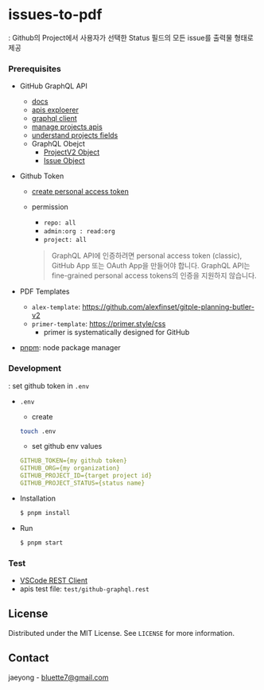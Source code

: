 # issues-to-pdf
: Github의 Project에서 사용자가 선택한 Status 필드의 모든 issue를 출력물 형태로 제공


### Prerequisites
- GitHub GraphQL API
  - [docs](https://docs.github.com/ko/graphql)
  - [apis exploerer](https://docs.github.com/ko/graphql/overview/explorer)
  - [graphql client](https://github.com/octokit/graphql.js)
  - [manage projects apis](https://docs.github.com/en/issues/planning-and-tracking-with-projects/automating-your-project/using-the-api-to-manage-projects)
  - [understand projects fields](https://docs.github.com/en/issues/planning-and-tracking-with-projects/understanding-fields/about-text-and-number-fields)
  - GraphQL Obejct
    - [ProjectV2 Object](https://docs.github.com/ko/graphql/reference/objects#projectv2)
    - [Issue Object](https://docs.github.com/ko/graphql/reference/objects#issue)


- Github Token
  - [create personal access token](https://docs.github.com/ko/authentication/keeping-your-account-and-data-secure/creating-a-personal-access-token)
  - permission
    - `repo: all`
    - `admin:org : read:org`
    - `project: all`


    > GraphQL API에 인증하려면 personal access token (classic), GitHub App 또는 OAuth App을 만들어야 합니다. GraphQL API는 fine-grained personal access tokens의 인증을 지원하지 않습니다.

- PDF Templates
  - `alex-template`: https://github.com/alexfinset/gitple-planning-butler-v2
  - `primer-template`: https://primer.style/css
    - primer is systematically designed for GitHub


- [pnpm](https://pnpm.io/): node package manager

### Development
: set github token in `.env`

- `.env`
  - create
  ```bash
  touch .env
  ```
  
  - set github env values
  ```yml
  GITHUB_TOKEN={my github token}
  GITHUB_ORG={my organization}
  GITHUB_PROJECT_ID={target project id}
  GITHUB_PROJECT_STATUS={status name}
  ```

- Installation
  ```bash
  $ pnpm install
  ```
- Run
  ```bash
  $ pnpm start  
  ```

### Test
- [VSCode REST Client](https://marketplace.visualstudio.com/items?itemName=humao.rest-client)
- apis test file: `test/github-graphql.rest`



<!-- LICENSE -->
## License

Distributed under the MIT License. See `LICENSE` for more information.


<!-- CONTACT -->
## Contact

jaeyong - bluette7@gmail.com